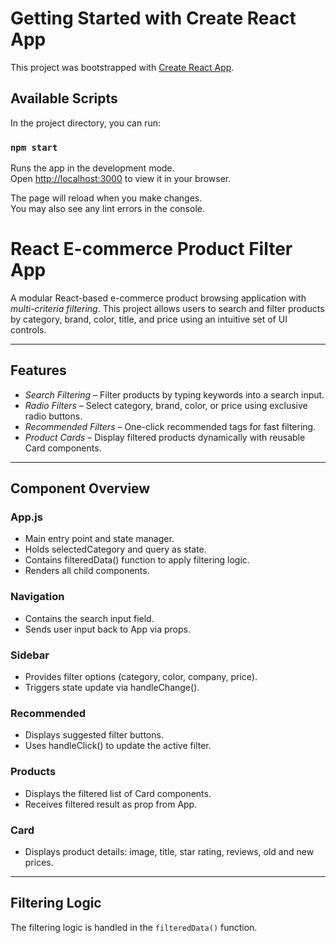 # Getting Started with Create React App

This project was bootstrapped with [Create React App](https://github.com/facebook/create-react-app).

## Available Scripts

In the project directory, you can run:

### `npm start`

Runs the app in the development mode.\
Open [http://localhost:3000](http://localhost:3000) to view it in your browser.

The page will reload when you make changes.\
You may also see any lint errors in the console.


# React E-commerce Product Filter App

A modular React-based e-commerce product browsing application with *multi-criteria filtering*. This project allows users to search and filter products by category, brand, color, title, and price using an intuitive set of UI controls.

---


## Features

- *Search Filtering* – Filter products by typing keywords into a search input.
- *Radio Filters* – Select category, brand, color, or price using exclusive radio buttons.
- *Recommended Filters* – One-click recommended tags for fast filtering.
- *Product Cards* – Display filtered products dynamically with reusable Card components.

---

## Component Overview

### App.js
- Main entry point and state manager.
- Holds selectedCategory and query as state.
- Contains filteredData() function to apply filtering logic.
- Renders all child components.

### Navigation
- Contains the search input field.
- Sends user input back to App via props.

### Sidebar
- Provides filter options (category, color, company, price).
- Triggers state update via handleChange().

### Recommended
- Displays suggested filter buttons.
- Uses handleClick() to update the active filter.

### Products
- Displays the filtered list of Card components.
- Receives filtered result as prop from App.

### Card
- Displays product details: image, title, star rating, reviews, old and new prices.

---

## Filtering Logic
The filtering logic is handled in the `filteredData()` function.
